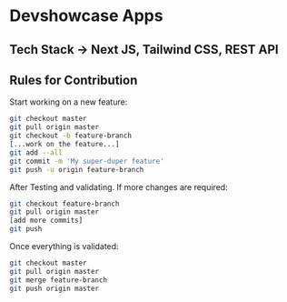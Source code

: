 # Devshowcase Apps

## Tech Stack -> Next JS, Tailwind CSS, REST API

## Rules for Contribution

Start working on a new feature:

```bash
git checkout master
git pull origin master
git checkout -b feature-branch
[...work on the feature...]
git add --all
git commit -m 'My super-duper feature'
git push -u origin feature-branch
```

After Testing and validating. If more changes are required:

```bash
git checkout feature-branch
git pull origin master
[add more commits]
git push
```

Once everything is validated:

```bash
git checkout master
git pull origin master
git merge feature-branch
git push origin master
```

